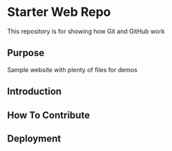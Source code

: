 # Starter Web Repo

This repository is for showing how Git and GitHub work

## Purpose

Sample website with plenty of files for demos

## Introduction

## How To Contribute

## Deployment